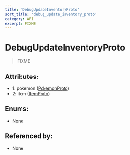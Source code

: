 ```yaml
---
title: 'DebugUpdateInventoryProto'
sort_title: 'debug_update_inventory_proto'
category: API
excerpt: FIXME
---
```


# DebugUpdateInventoryProto

> FIXME

## Attributes:

- 1: pokemon ([PokemonProto](../PokemonProto/)) 
- 2: item ([ItemProto](../ItemProto/)) 

## Enums:

- None

## Referenced by:

- None
